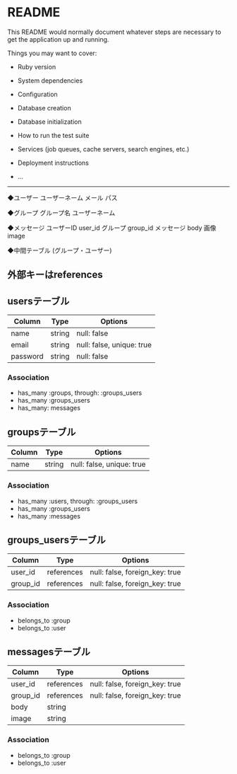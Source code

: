 # README

This README would normally document whatever steps are necessary to get the
application up and running.

Things you may want to cover:

* Ruby version

* System dependencies

* Configuration

* Database creation

* Database initialization

* How to run the test suite

* Services (job queues, cache servers, search engines, etc.)

* Deployment instructions

* ...



-------------------
◆ユーザー
	ユーザーネーム
	メール
	パス
    
◆グループ
	グループ名
	ユーザーネーム

◆メッセージ
	ユーザーID	user_id
	グループ	group_id
	メッセージ	body
	画像		image

◆中間テーブル (グループ・ユーザー)

外部キーはreferences
-------------------



## usersテーブル
|Column|Type|Options|
|------|----|-------|
|name|string|null: false|
|email|string|null: false, unique: true|
|password|string|null: false|
### Association
- has_many :groups, through: :groups_users
- has_many :groups_users
- has_many: messages

## groupsテーブル
|Column|Type|Options|
|------|----|-------|
|name|string|null: false, unique: true|
### Association
- has_many :users, through: :groups_users
- has_many :groups_users
- has_many :messages

## groups_usersテーブル
|Column|Type|Options|
|------|----|-------|
|user_id|references|null: false, foreign_key: true|
|group_id|references|null: false, foreign_key: true|
### Association
- belongs_to :group
- belongs_to :user

## messagesテーブル
|Column|Type|Options|
|------|----|-------|
|user_id|references|null: false, foreign_key: true|
|group_id|references|null: false, foreign_key: true|
|body|string||
|image|string||
### Association
- belongs_to :group
- belongs_to :user











